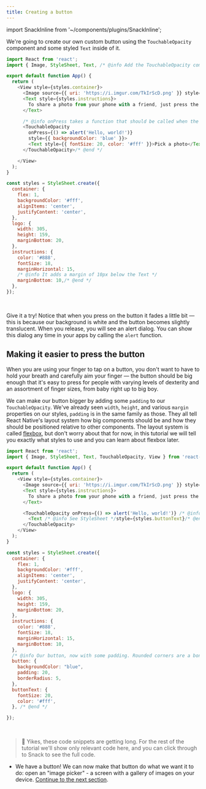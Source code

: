 ```yaml
---
title: Creating a button
---
```


import SnackInline from '~/components/plugins/SnackInline';

We're going to create our own custom button using the `TouchableOpacity` component and some styled `Text` inside of it.

<SnackInline label="Simple button">

```js
import React from 'react';
import { Image, StyleSheet, Text, /* @info Add the TouchableOpacity component to your list of imports */ TouchableOpacity,/* @end */ View } from 'react-native';

export default function App() {
  return (
    <View style={styles.container}>
      <Image source={{ uri: 'https://i.imgur.com/TkIrScD.png' }} style={styles.logo} />
      <Text style={styles.instructions}>
        To share a photo from your phone with a friend, just press the button below!
      </Text>

      /* @info onPress takes a function that should be called when the button is pressed */
      <TouchableOpacity
        onPress={() => alert('Hello, world!')}
        style={{ backgroundColor: 'blue' }}>
        <Text style={{ fontSize: 20, color: '#fff' }}>Pick a photo</Text>
      </TouchableOpacity>/* @end */

    </View>
  );
}

const styles = StyleSheet.create({
  container: {
    flex: 1,
    backgroundColor: '#fff',
    alignItems: 'center',
    justifyContent: 'center',
  },
  logo: {
    width: 305,
    height: 159,
    marginBottom: 20,
  },
  instructions: {
    color: '#888',
    fontSize: 18,
    marginHorizontal: 15,
    /* @info It adds a margin of 10px below the Text */
    marginBottom: 10,/* @end */
  },
});
```

</SnackInline>

<br />

Give it a try! Notice that when you press on the button it fades a little bit &mdash; this is because our background is white and the button becomes slightly translucent. When you release, you will see an alert dialog. You can show this dialog any time in your apps by calling the `alert` function.

## Making it easier to press the button

When you are using your finger to tap on a button, you don't want to have to hold your breath and carefully aim your finger &mdash; the button should be big enough that it's easy to press for people with varying levels of dexterity and an assortment of finger sizes, from baby right up to big boy.

We can make our button bigger by adding some `padding` to our `TouchableOpacity`. We've already seen `width`, `height`, and various `margin` properties on our styles, `padding` is in the same family as those. They all tell React Native's layout system how big components should be and how they should be positioned relative to other components. The layout system is called [flexbox](https://reactnative.dev/docs/flexbox), but don't worry about that for now, in this tutorial we will tell you exactly what styles to use and you can learn about flexbox later.

<SnackInline label="Simple button">

```js
import React from 'react';
import { Image, StyleSheet, Text, TouchableOpacity, View } from 'react-native';

export default function App() {
  return (
    <View style={styles.container}>
      <Image source={{ uri: 'https://i.imgur.com/TkIrScD.png' }} style={styles.logo} />
      <Text style={styles.instructions}>
        To share a photo from your phone with a friend, just press the button below!
      </Text>

      <TouchableOpacity onPress={() => alert('Hello, world!')} /* @info We moved our our style down to the StyleSheet, keep scrolling! */ style={styles.button}/* @end */>
        <Text /* @info See StyleSheet */style={styles.buttonText}/* @end */>Pick a photo</Text>
      </TouchableOpacity>
    </View>
  );
}

const styles = StyleSheet.create({
  container: {
    flex: 1,
    backgroundColor: '#fff',
    alignItems: 'center',
    justifyContent: 'center',
  },
  logo: {
    width: 305,
    height: 159,
    marginBottom: 20,
  },
  instructions: {
    color: '#888',
    fontSize: 18,
    marginHorizontal: 15,
    marginBottom: 10,
  },
  /* @info Our button, now with some padding. Rounded corners are a bonus thanks to borderRadius. */
  button: {
    backgroundColor: "blue",
    padding: 20,
    borderRadius: 5,
  },
  buttonText: {
    fontSize: 20,
    color: '#fff',
  }, /* @end */

});
```

</SnackInline>

<br />

> 📜 Yikes, these code snippets are getting long. For the rest of the tutorial we'll show only relevant code here, and you can click through to Snack to see the full code.

- We have a button! We can now make that button do what we want it to do: open an "image picker" - a screen with a gallery of images on your device. [Continue to the next section](../../tutorial/image-picker/).
